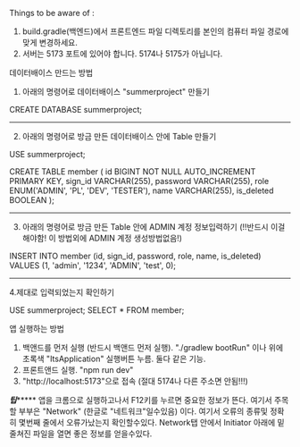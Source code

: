 Things to be aware of : 
1. build.gradle(백엔드)에서 프론트엔드 파일 디렉토리를 본인의 컴퓨터 파일 경로에 맞게 변경하세요.
2. 서버는 5173 포트에 있어야 합니다. 5174나 5175가 아닙니다.

데이터배이스 만드는 방법

1. 아래의 명령어로 데이터배이스 "summerproject" 만들기

CREATE DATABASE summerproject;

-------------------------------------
2. 아래의 명령어로 방금 만든 데이터배이스 안에 Table 만들기 

USE summerproject;

CREATE TABLE member (
    id BIGINT NOT NULL AUTO_INCREMENT PRIMARY KEY,
    sign_id VARCHAR(255),
    password VARCHAR(255),
    role ENUM('ADMIN', 'PL', 'DEV', 'TESTER'),
    name VARCHAR(255),
    is_deleted BOOLEAN
);

-----------------------------------------
3. 아래의 명령어로 방금 만든 Table 안에 ADMIN 계정 정보입력하기  (!!반드시 이걸 해야함! 이 방법외에 ADMIN 계정 생성방법없음!)

INSERT INTO member (id, sign_id, password, role, name, is_deleted) 
VALUES (1, 'admin', '1234', 'ADMIN', 'test', 0);

------------------------------------------
4.제대로 입력되었는지 확인하기

USE summerproject;
SELECT * FROM member;


앱 실행하는 방법

1. 백앤드를 먼저 실행 (반드시 백앤드 먼저 실행). "./gradlew bootRun" 이나 위에 초록색 "ItsApplication" 실행버튼 누름. 둘다 같은 기능.
2. 프론트앤드 실행. "npm run dev"
3. "http://localhost:5173"으로 접속 (절대 5174나 다른 주소면 안됨!!!)

*********팁**************
앱을 크롬으로 실행하고나서 F12키를 누르면 중요한 정보가 뜬다. 여기서 주목할 부부은 "Network" (한글로 "네트워크"일수있음) 이다. 여기서 오류의 종류및 정확히 몇번째 줄에서 오류가났는지 확인할수있다. Network탭 안에서 Initiator 아래에 밑줄쳐진 파일을 열면 좋은 정보를 얻을수있다.  

